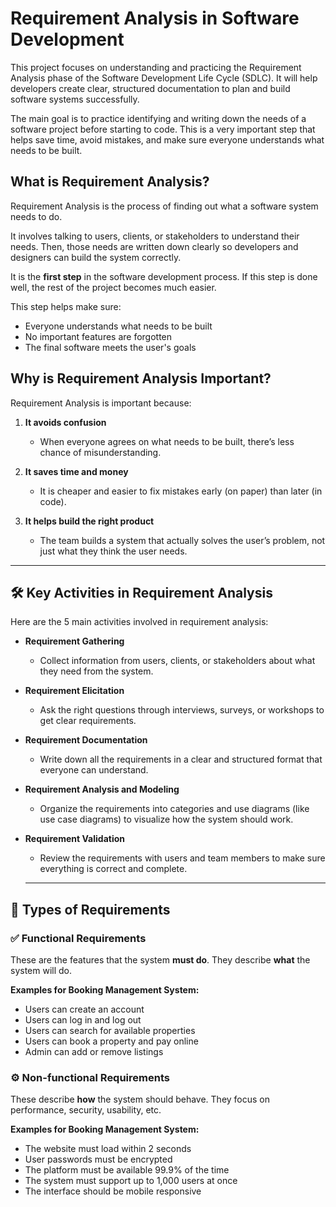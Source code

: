 # Requirement Analysis in Software Development

This project focuses on understanding and practicing the Requirement Analysis phase of the Software Development Life Cycle (SDLC). It will help developers create clear, structured documentation to plan and build software systems successfully.

The main goal is to practice identifying and writing down the needs of a software project before starting to code. This is a very important step that helps save time, avoid mistakes, and make sure everyone understands what needs to be built.

## What is Requirement Analysis?

Requirement Analysis is the process of finding out what a software system needs to do.

It involves talking to users, clients, or stakeholders to understand their needs. Then, those needs are written down clearly so developers and designers can build the system correctly.

It is the **first step** in the software development process. If this step is done well, the rest of the project becomes much easier.

This step helps make sure:
- Everyone understands what needs to be built
- No important features are forgotten
- The final software meets the user's goals

## Why is Requirement Analysis Important?

Requirement Analysis is important because:

1. **It avoids confusion**
   - When everyone agrees on what needs to be built, there’s less chance of misunderstanding.

2. **It saves time and money**
   - It is cheaper and easier to fix mistakes early (on paper) than later (in code).

3. **It helps build the right product**
   - The team builds a system that actually solves the user’s problem, not just what they think the user needs.

---

## 🛠️ Key Activities in Requirement Analysis

Here are the 5 main activities involved in requirement analysis:

- **Requirement Gathering**
  - Collect information from users, clients, or stakeholders about what they need from the system.

- **Requirement Elicitation**
  - Ask the right questions through interviews, surveys, or workshops to get clear requirements.

- **Requirement Documentation**
  - Write down all the requirements in a clear and structured format that everyone can understand.

- **Requirement Analysis and Modeling**
  - Organize the requirements into categories and use diagrams (like use case diagrams) to visualize how the system should work.

- **Requirement Validation**
  - Review the requirements with users and team members to make sure everything is correct and complete.
 
  ---

## 🧾 Types of Requirements

### ✅ Functional Requirements

These are the features that the system **must do**. They describe **what** the system will do.

**Examples for Booking Management System:**
- Users can create an account
- Users can log in and log out
- Users can search for available properties
- Users can book a property and pay online
- Admin can add or remove listings

### ⚙️ Non-functional Requirements

These describe **how** the system should behave. They focus on performance, security, usability, etc.

**Examples for Booking Management System:**
- The website must load within 2 seconds
- User passwords must be encrypted
- The platform must be available 99.9% of the time
- The system must support up to 1,000 users at once
- The interface should be mobile responsive

